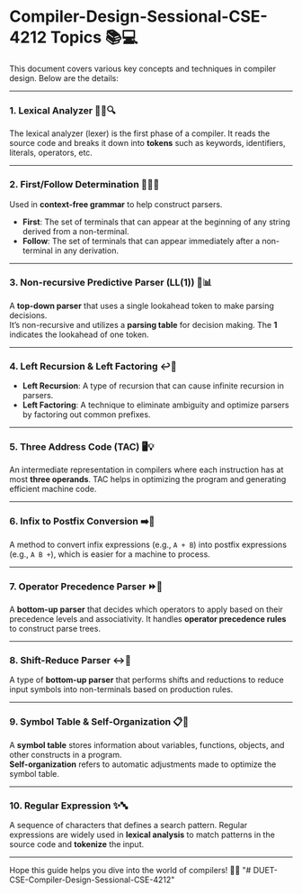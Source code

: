# Compiler-Design-Sessional-CSE-4212 Topics 📚💻

This document covers various key concepts and techniques in compiler design. Below are the details:

---

### 1. **Lexical Analyzer** 🧑‍💻🔍

The lexical analyzer (lexer) is the first phase of a compiler. It reads the source code and breaks it down into **tokens** such as keywords, identifiers, literals, operators, etc.

---

### 2. **First/Follow Determination** 🧑‍🏫📏

Used in **context-free grammar** to help construct parsers.

- **First**: The set of terminals that can appear at the beginning of any string derived from a non-terminal.
- **Follow**: The set of terminals that can appear immediately after a non-terminal in any derivation.

---

### 3. **Non-recursive Predictive Parser (LL(1))** 🤖📊

A **top-down parser** that uses a single lookahead token to make parsing decisions.  
It’s non-recursive and utilizes a **parsing table** for decision making. The **1** indicates the lookahead of one token.

---

### 4. **Left Recursion & Left Factoring** ↩️🔄

- **Left Recursion**: A type of recursion that can cause infinite recursion in parsers.
- **Left Factoring**: A technique to eliminate ambiguity and optimize parsers by factoring out common prefixes.

---

### 5. **Three Address Code (TAC)** 🖥️💡

An intermediate representation in compilers where each instruction has at most **three operands**. TAC helps in optimizing the program and generating efficient machine code.

---

### 6. **Infix to Postfix Conversion** ➡️💬

A method to convert infix expressions (e.g., `A + B`) into postfix expressions (e.g., `A B +`), which is easier for a machine to process.

---

### 7. **Operator Precedence Parser** ⏩📐

A **bottom-up parser** that decides which operators to apply based on their precedence levels and associativity. It handles **operator precedence rules** to construct parse trees.

---

### 8. **Shift-Reduce Parser** ↔️🔄

A type of **bottom-up parser** that performs shifts and reductions to reduce input symbols into non-terminals based on production rules.

---

### 9. **Symbol Table & Self-Organization** 📋💾

A **symbol table** stores information about variables, functions, objects, and other constructs in a program.  
**Self-organization** refers to automatic adjustments made to optimize the symbol table.

---

### 10. **Regular Expression** ✨🔤

A sequence of characters that defines a search pattern. Regular expressions are widely used in **lexical analysis** to match patterns in the source code and **tokenize** the input.

---

Hope this guide helps you dive into the world of compilers! 🚀✨
"# DUET-CSE-Compiler-Design-Sessional-CSE-4212"
